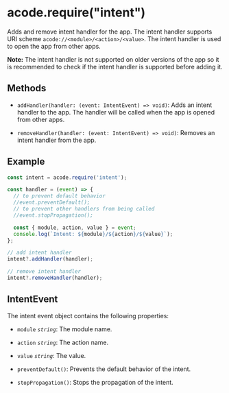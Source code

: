 # acode.require("intent")

Adds and remove intent handler for the app. The intent handler supports URI scheme `acode://<module>/<action>/<value>`. The intent handler is used to open the app from other apps.

**Note:** The intent handler is not supported on older versions of the app so it is recommended to check if the intent handler is supported before adding it.

## Methods

- `addHandler(handler: (event: IntentEvent) => void)`: Adds an intent handler to the app. The handler will be called when the app is opened from other apps.

- `removeHandler(handler: (event: IntentEvent) => void)`: Removes an intent handler from the app.

## Example

```js
const intent = acode.require('intent');

const handler = (event) => {
  // to prevent default behavior
  //event.preventDefault();
  // to prevent other handlers from being called
  //event.stopPropagation();

  const { module, action, value } = event;
  console.log(`Intent: ${module}/${action}/${value}`);
};

// add intent handler
intent?.addHandler(handler);

// remove intent handler
intent?.removeHandler(handler);
```

## IntentEvent

The intent event object contains the following properties:

- `module` _`string`_: The module name.

- `action` _`string`_: The action name.

- `value` _`string`_: The value.

- `preventDefault()`: Prevents the default behavior of the intent.

- `stopPropagation()`: Stops the propagation of the intent.
